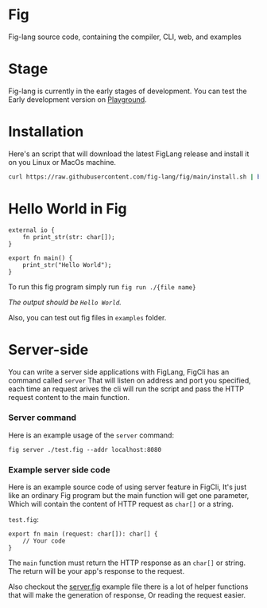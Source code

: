 # Fig
Fig-lang source code, containing the compiler, CLI, web, and examples

# Stage
Fig-lang is currently in the early stages of development. You can test the Early development version on [Playground](https://fig-lang.github.io/fig/).

# Installation
Here's an script that will download the latest FigLang release and install it on you Linux or MacOs machine.

```bash
curl https://raw.githubusercontent.com/fig-lang/fig/main/install.sh | bash
```

# Hello World in Fig
```
external io {
    fn print_str(str: char[]);
}

export fn main() {
    print_str("Hello World");
}
```

To run this fig program simply run `fig run ./{file name}`

*The output should be `Hello World`.*

Also, you can test out fig files in `examples` folder.

# Server-side
You can write a server side applications with FigLang, FigCli has an command called `server` That will listen on address and port you specified,
each time an request arives the cli will run the script and pass the HTTP request content to the main function.

### Server command
Here is an example usage of the `server` command:

`fig server ./test.fig --addr localhost:8080`

### Example server side code
Here is an example source code of using server feature in FigCli, It's just like an ordinary Fig program but the main function will get one parameter, Which will contain the content of HTTP request as `char[]` or a string.

`test.fig`:

```
export fn main (request: char[]): char[] {
    // Your code
}
```

The `main` function must return the HTTP response as an `char[]` or string. The return will be your app's response to the request.

Also checkout the [server.fig](https://github.com/fig-lang/fig/blob/main/examples/server.fig) example file there is a lot of helper functions that will make the generation of response, Or reading the request easier.
